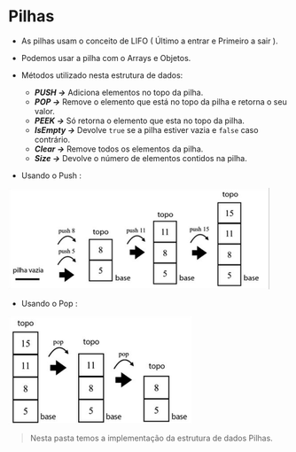 # Pilhas
- As pilhas usam o conceito de LIFO ( Último a entrar e Primeiro a sair ).
- Podemos usar a pilha com o Arrays e Objetos.

- Métodos utilizado nesta estrutura de dados:
    - ***PUSH →*** Adiciona elementos no topo da pilha.
    - ***POP →*** Remove o elemento que está no topo da pilha e retorna o seu valor.
    - ***PEEK →*** Só retorna o elemento que esta no topo da pilha.
    - ***IsEmpty →*** Devolve `true` se a pilha estiver vazia e `false` caso contrário.
    - ***Clear →*** Remove todos os elementos da pilha.
    - ***Size →*** Devolve o número de elementos contidos na pilha.


- Usando o Push :

![pilhasPush](./Imagens/Pilhas.png)


- Usando o Pop :

![pilhasPush](./Imagens/Pilhas-pop.png)


> Nesta pasta temos a implementação da estrutura de dados Pilhas.
